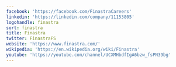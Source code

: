 ```yaml
---
facebook: 'https://facebook.com/FinastraCareers'
linkedin: 'https://linkedin.com/company/11153805'
logohandle: finastra
sort: finastra
title: Finastra
twitter: FinastraFS
website: 'https://www.finastra.com/'
wikipedia: 'https://en.wikipedia.org/wiki/Finastra'
youtube: 'https://youtube.com/channel/UCXMHbdfIgA6bzw_fsPN39bg'
---
```

